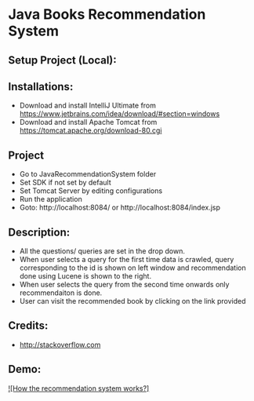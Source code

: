 # Java Books Recommendation System

## Setup Project (Local):

## Installations:
*	Download and install IntelliJ Ultimate from https://www.jetbrains.com/idea/download/#section=windows
*	Download and install Apache Tomcat from https://tomcat.apache.org/download-80.cgi

## Project
*	Go to JavaRecommendationSystem folder
*	Set SDK if not set by default
*	Set Tomcat Server by editing configurations
*	Run the application
*	Goto: http://localhost:8084/ or http://localhost:8084/index.jsp

## Description:

*	All the questions/ queries are set in the drop down. 
*	When user selects a query for the first time data is crawled, query corresponding to the id is shown on left window and recommendation done using Lucene is shown to the right.
*	When user selects the query from the second time onwards only recommendaiton is done.
*	User can visit the recommended book by clicking on the link provided

## Credits:
*	http://stackoverflow.com

## Demo:
[![How the recommendation system works?]](https://www.youtube.com/watch?v=n8edP_PTd6E)
